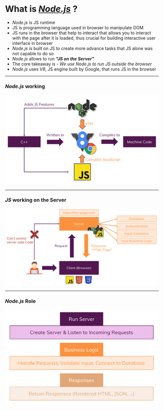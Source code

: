# What is [*Node.js*](https://nodejs.org/en/) ?
- *Node.js* is JS runtime
- JS is programming language used in browser to manipulate DOM
- JS runs in the browser that help to interact that allows you to interact with the page after it is loaded, thus crucial for building interactive user interface in browser
- *Node.js* is built on JS to create more advance tasks that JS alone was not capable to do so
- *Node.js* allows to run ***"JS on the Server"***
- The core takeaway is - *We use Node.js to run JS outside the browser*
- *Node.js* uses *V8*, JS engine built by Google, that runs JS in the browser

---

### *Node.js* working
![working of Node.js](./screen_shots/working_nodejs.png)

---

### *JS* working on the Server
![JS on the Server](./screen_shots/js_on_server.png)

---

### *Node.js* Role
![Node.js Role](screen_shots/nodejs_role.png)